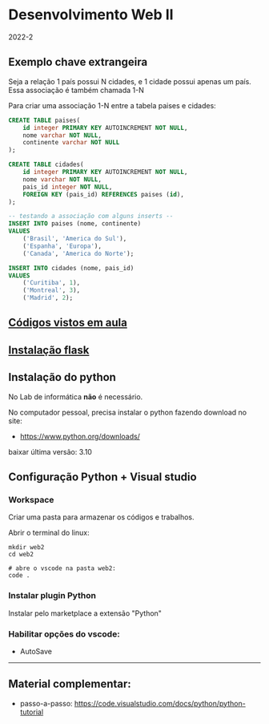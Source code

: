 # Desenvolvimento Web II
2022-2

## Exemplo chave extrangeira

Seja a relação 1 país possui N cidades, e 1 cidade possui apenas um país. Essa associação é também chamada 1-N

Para criar uma associação 1-N entre a tabela paises e cidades:

```sql
CREATE TABLE paises(
    id integer PRIMARY KEY AUTOINCREMENT NOT NULL,
    nome varchar NOT NULL,
    continente varchar NOT NULL
);

CREATE TABLE cidades(
    id integer PRIMARY KEY AUTOINCREMENT NOT NULL,
    nome varchar NOT NULL,
    pais_id integer NOT NULL,
    FOREIGN KEY (pais_id) REFERENCES paises (id),
);

-- testando a associação com alguns inserts --
INSERT INTO paises (nome, continente)
VALUES
    ('Brasil', 'America do Sul'),
    ('Espanha', 'Europa'),
    ('Canada', 'America do Norte');

INSERT INTO cidades (nome, pais_id)
VALUES
    ('Curitiba', 1),
    ('Montreal', 3),
    ('Madrid', 2);

```

## [Códigos vistos em aula](codigos/)

## [Instalação flask](https://github.com/fscheidt/dev/blob/master/flask/setup-projeto-flask.md)

## Instalação do python
No Lab de informática **não** é necessário.

No computador pessoal, precisa instalar o python fazendo download no site:
- https://www.python.org/downloads/ 

baixar última versão: 3.10

## Configuração Python + Visual studio

### Workspace

Criar uma pasta para armazenar os códigos e trabalhos.

Abrir o terminal do linux:

```
mkdir web2
cd web2

# abre o vscode na pasta web2:
code .

```

### Instalar plugin Python
Instalar pelo marketplace a extensão "Python"


### Habilitar opções do vscode:
- AutoSave


---

## Material complementar:
- passo-a-passo: https://code.visualstudio.com/docs/python/python-tutorial
